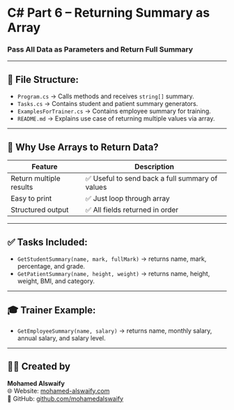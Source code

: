 
# C# Part 6 – Returning Summary as Array  
### Pass All Data as Parameters and Return Full Summary

---

## 📁 File Structure:
- `Program.cs` → Calls methods and receives `string[]` summary.
- `Tasks.cs` → Contains student and patient summary generators.
- `ExamplesForTrainer.cs` → Contains employee summary for training.
- `README.md` → Explains use case of returning multiple values via array.

---

## 🧠 Why Use Arrays to Return Data?

| Feature                   | Description                                           |
|---------------------------|-------------------------------------------------------|
| Return multiple results   | ✅ Useful to send back a full summary of values       |
| Easy to print             | ✅ Just loop through array                            |
| Structured output         | ✅ All fields returned in order                       |

---

## ✅ Tasks Included:
- `GetStudentSummary(name, mark, fullMark)` → returns name, mark, percentage, and grade.
- `GetPatientSummary(name, height, weight)` → returns name, height, weight, BMI, and category.

---

## 🎓 Trainer Example:
- `GetEmployeeSummary(name, salary)` → returns name, monthly salary, annual salary, and salary level.

---

## 👨‍💻 Created by  
**Mohamed Alswaify**  
🌐 Website: [mohamed-alswaify.com](https://mohamed-alswaify.com)  
🔗 GitHub: [github.com/mohamedalswaify](https://github.com/mohamedalswaify)
